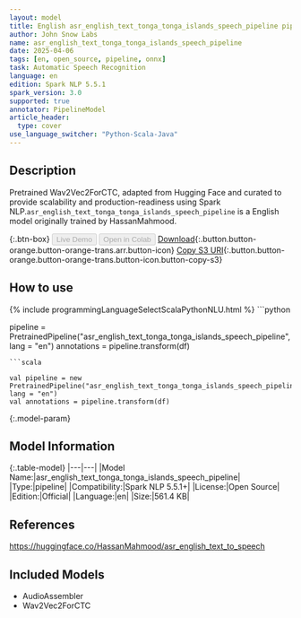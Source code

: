 ```yaml
---
layout: model
title: English asr_english_text_tonga_tonga_islands_speech_pipeline pipeline Wav2Vec2ForCTC from HassanMahmood
author: John Snow Labs
name: asr_english_text_tonga_tonga_islands_speech_pipeline
date: 2025-04-06
tags: [en, open_source, pipeline, onnx]
task: Automatic Speech Recognition
language: en
edition: Spark NLP 5.5.1
spark_version: 3.0
supported: true
annotator: PipelineModel
article_header:
  type: cover
use_language_switcher: "Python-Scala-Java"
---
```


## Description

Pretrained Wav2Vec2ForCTC, adapted from Hugging Face and curated to provide scalability and production-readiness using Spark NLP.`asr_english_text_tonga_tonga_islands_speech_pipeline` is a English model originally trained by HassanMahmood.

{:.btn-box}
<button class="button button-orange" disabled>Live Demo</button>
<button class="button button-orange" disabled>Open in Colab</button>
[Download](https://s3.amazonaws.com/auxdata.johnsnowlabs.com/public/models/asr_english_text_tonga_tonga_islands_speech_pipeline_en_5.5.1_3.0_1743959422261.zip){:.button.button-orange.button-orange-trans.arr.button-icon}
[Copy S3 URI](s3://auxdata.johnsnowlabs.com/public/models/asr_english_text_tonga_tonga_islands_speech_pipeline_en_5.5.1_3.0_1743959422261.zip){:.button.button-orange.button-orange-trans.button-icon.button-copy-s3}

## How to use



<div class="tabs-box" markdown="1">
{% include programmingLanguageSelectScalaPythonNLU.html %}
```python

pipeline = PretrainedPipeline("asr_english_text_tonga_tonga_islands_speech_pipeline", lang = "en")
annotations =  pipeline.transform(df)   

```
```scala

val pipeline = new PretrainedPipeline("asr_english_text_tonga_tonga_islands_speech_pipeline", lang = "en")
val annotations = pipeline.transform(df)

```
</div>

{:.model-param}
## Model Information

{:.table-model}
|---|---|
|Model Name:|asr_english_text_tonga_tonga_islands_speech_pipeline|
|Type:|pipeline|
|Compatibility:|Spark NLP 5.5.1+|
|License:|Open Source|
|Edition:|Official|
|Language:|en|
|Size:|561.4 KB|

## References

https://huggingface.co/HassanMahmood/asr_english_text_to_speech

## Included Models

- AudioAssembler
- Wav2Vec2ForCTC